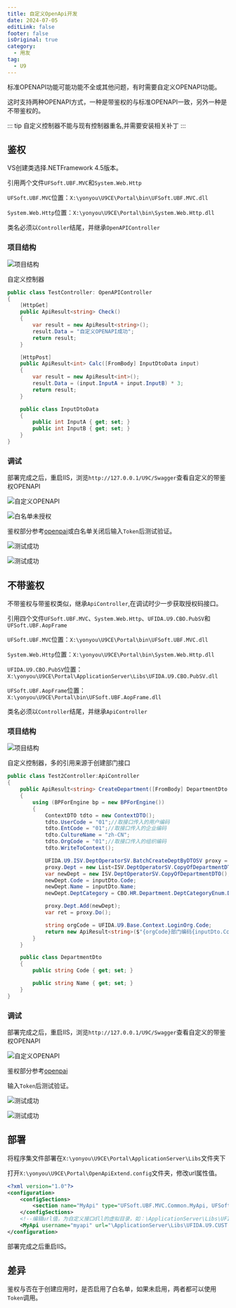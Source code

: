 ```yaml
---
title: 自定义OpenApi开发
date: 2024-07-05
editLink: false
footer: false
isOriginal: true
category:
  - 用友
tag:
  - U9
---
```


标准OPENAPI功能可能功能不全或其他问题，有时需要自定义OPENAPI功能。

这时支持两种OPENAPI方式，一种是带鉴权的与标准OPENAPI一致，另外一种是不带鉴权的。

::: tip
自定义控制器不能与现有控制器重名,并需要安装相关补丁
:::

## 鉴权

VS创建类选择.NETFramework 4.5版本。

引用两个文件`UFSoft.UBF.MVC`和`System.Web.Http`

`UFSoft.UBF.MVC`位置：`X:\yonyou\U9CE\Portal\bin\UFSoft.UBF.MVC.dll`

`System.Web.Http`位置：`X:\yonyou\U9CE\Portal\bin\System.Web.Http.dll`

类名必须以`Controller`结尾，并继承`OpenAPIController`

### 项目结构

![项目结构](https://nas.ilyl.life:8092/yonyou/u9c/interface/openapi/def/def-openapi.png)

自定义控制器

```cs
public class TestController: OpenAPIController
{
    [HttpGet]
    public ApiResult<string> Check()
    {
        var result = new ApiResult<string>();
        result.Data = "自定义OPENAPI成功";
        return result;
    }

    [HttpPost]
    public ApiResult<int> Calc([FromBody] InputDtoData input)
    {
        var result = new ApiResult<int>();
        result.Data = (input.InputA + input.InputB) * 3;
        return result;
    }

    public class InputDtoData
    {
        public int InputA { get; set; }
        public int InputB { get; set; }
    }
}
```

### 调试

部署完成之后，重启IIS，浏览`http://127.0.0.1/U9C/Swagger`查看自定义的带鉴权OPENAPI

![自定义OPENAPI](https://nas.ilyl.life:8092/yonyou/u9c/interface/openapi/def/def-openapi2.png)

![白名单未授权](https://nas.ilyl.life:8092/yonyou/u9c/interface/openapi/def/def-openapi5.png)

鉴权部分参考[openpai](openapi.md)或白名单关闭后输入`Token`后测试验证。

![测试成功](https://nas.ilyl.life:8092/yonyou/u9c/interface/openapi/def/def-openapi-test1.png)

![测试成功](https://nas.ilyl.life:8092/yonyou/u9c/interface/openapi/def/def-openapi-test2.png)

## 不带鉴权

不带鉴权与带鉴权类似，继承`ApiController`,在调试时少一步获取授权码接口。

引用四个文件`UFSoft.UBF.MVC`、`System.Web.Http`、`UFIDA.U9.CBO.PubSV`和`UFSoft.UBF.AopFrame`

`UFSoft.UBF.MVC`位置：`X:\yonyou\U9CE\Portal\bin\UFSoft.UBF.MVC.dll`

`System.Web.Http`位置：`X:\yonyou\U9CE\Portal\bin\System.Web.Http.dll`

`UFIDA.U9.CBO.PubSV`位置：`X:\yonyou\U9CE\Portal\ApplicationServer\Libs\UFIDA.U9.CBO.PubSV.dll`

`UFSoft.UBF.AopFrame`位置：`X:\yonyou\U9CE\Portal\bin\UFSoft.UBF.AopFrame.dll`

类名必须以`Controller`结尾，并继承`ApiController`

### 项目结构

![项目结构](https://nas.ilyl.life:8092/yonyou/u9c/interface/openapi/def/def-openapi3.png)

自定义控制器，多的引用来源于创建部门接口

```cs
public class Test2Controller:ApiController
{
    public ApiResult<string> CreateDepartment([FromBody] DepartmentDto inputDto)
    {
        using (BPForEngine bp = new BPForEngine())
        {
            ContextDTO tdto = new ContextDTO();
            tdto.UserCode = "01";//取接口传入的用户编码
            tdto.EntCode = "01";//取接口传入的企业编码
            tdto.CultureName = "zh-CN";
            tdto.OrgCode = "01";//取接口传入的组织编码
            tdto.WriteToContext();

            UFIDA.U9.ISV.DeptOperatorSV.BatchCreateDeptByDTOSV proxy = new ISV.DeptOperatorSV.BatchCreateDeptByDTOSV();
            proxy.Dept = new List<ISV.DeptOperatorSV.CopyOfDepartmentDTO>();
            var newDept = new ISV.DeptOperatorSV.CopyOfDepartmentDTO();
            newDept.Code = inputDto.Code;
            newDept.Name = inputDto.Name;
            newDept.DeptCategory = CBO.HR.Department.DeptCategoryEnum.Development;

            proxy.Dept.Add(newDept);
            var ret = proxy.Do();

            string orgCode = UFIDA.U9.Base.Context.LoginOrg.Code;
            return new ApiResult<string>($"{orgCode}部门编码{inputDto.Code}创建成功");
        }
    }

    public class DepartmentDto
    {
        public string Code { get; set; }

        public string Name { get; set; }
    }
}
```

### 调试

部署完成之后，重启IIS，浏览`http://127.0.0.1/U9C/Swagger`查看自定义的带鉴权OPENAPI

![自定义OPENAPI](https://nas.ilyl.life:8092/yonyou/u9c/interface/openapi/def/def-openapi4.png)

鉴权部分参考[openpai](openapi.md)

输入`Token`后测试验证。

![测试成功](https://nas.ilyl.life:8092/yonyou/u9c/interface/openapi/def/def-openapi-test3.png)

![测试成功](https://nas.ilyl.life:8092/yonyou/u9c/interface/openapi/def/def-openapi-test4.png)

## 部署

将程序集文件部署在`X:\yonyou\U9CE\Portal\ApplicationServer\Libs`文件夹下

打开`X:\yonyou\U9CE\Portal\OpenApiExtend.config`文件夹，修改url属性值。

```xml
<?xml version="1.0"?>
<configuration>
	<configSections>
        <section name="MyApi" type="UFSoft.UBF.MVC.Common.MyApi, UFSoft.UBF.MVC" />
    </configSections>
	<!--编辑url值，为自定义接口dll的虚拟目录，如：\ApplicationServer\Libs\UFIDA.U9.ISV.RestSV.dll，多个用;隔开，如：\ApplicationServer\Libs\UFIDA.U9.ISV.RestSV.dll;\ApplicationServer\Libs\UFIDA.U9.HI.HIBP.dll-->
	<MyApi username="myapi" url="\ApplicationServer\Libs\UFIDA.U9.CUST.OPENAPI.AUTH.dll;\ApplicationServer\Libs\UFIDA.U9.CUST.OPENAPI.NOAUTH.dll"></MyApi>
</configuration>
```

部署完成之后重启IIS。

## 差异

鉴权与否在于创建应用时，是否启用了白名单，如果未启用，两者都可以使用`Token`调用。
